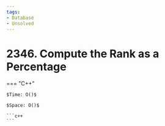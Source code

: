 ```yaml
---
tags:
- Database
- Unsolved
---
```



# 2346. Compute the Rank as a Percentage

=== "C++"

    $Time: O()$

    $Space: O()$

    ```c++
    ```